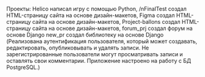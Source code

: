 Проекты:
Helico написал игру с помощью Python,
/nFinalTest создал HTML-страницу сайта на основе дизайн-макетов,
Figma создал HTML-страницу сайта на основе дизайн-макетов,
Project-ballons создал HTML-страницу сайта на основе дизайн-макетов,
forum_prj создал форум на основе Django
new_pr создал библиотеку на основе Django (Реализована аутентификация пользователя, который может создавать, редактировать, опубликовывать и удалять записи. Не зарегистрированные пользователи могут просматривать записи и оставлять свои комментарии. Приложение настроено на работу с БД PostgreSQL.)
